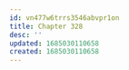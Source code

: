 ```yaml
---
id: vn477w6trrs3546abvpr1on
title: Chapter 328
desc: ''
updated: 1685030110658
created: 1685030110658
---
```

